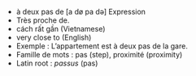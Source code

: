 - à deux pas de	[a dø pa də]	Expression
- Très proche de.
- cách rất gần (Vietnamese)
- very close to (English)
- Exemple : L’appartement est à deux pas de la gare.
- Famille de mots : pas (step), proximité (proximity)	
- Latin root : *passus* (pas)
